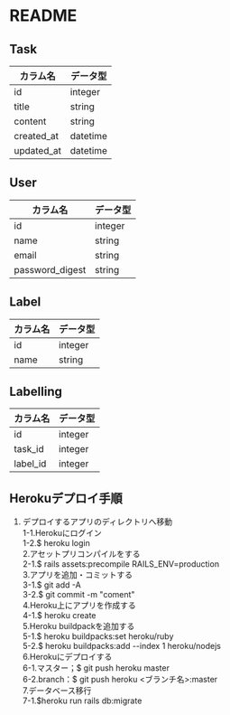 # README

## Task

|  カラム名  |    データ型   |
----|----
| id          | integer  |
| title       | string   |
| content     | string   |
| created_at  | datetime |
| updated_at  | datetime |


## User

|  カラム名  |    データ型   |
----|----
| id              | integer   |
| name            | string   |
| email           | string   |
| password_digest | string |

## Label

|  カラム名  |    データ型   |
----|----
| id   | integer |
| name | string  |

## Labelling

|  カラム名  |    データ型   |
----|----
| id        | integer |
| task_id   | integer |
| label_id  | integer |

## Herokuデプロイ手順
1. デプロイするアプリのディレクトリへ移動  
  1-1.Herokuにログイン  
  1-2.$ heroku login  
2.アセットプリコンパイルをする  
  2-1.$ rails assets:precompile RAILS_ENV=production  
3.アプリを追加・コミットする  
  3-1.$ git add -A  
  3-2.$ git commit -m "coment"  
4.Heroku上にアプリを作成する  
  4-1.$ heroku create  
5.Heroku buildpackを追加する  
  5-1.$ heroku buildpacks:set heroku/ruby  
  5-2.$ heroku buildpacks:add --index 1 heroku/nodejs  
6.Herokuにデプロイする  
  6-1.マスター；$ git push heroku master  
  6-2.branch：$ git push heroku <ブランチ名>:master  
7.データベース移行  
  7-1.$heroku run rails db:migrate  
